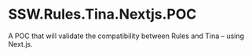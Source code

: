# SSW.Rules.Tina.Nextjs.POC
A POC that will validate the compatibility between Rules and Tina – using Next.js.
